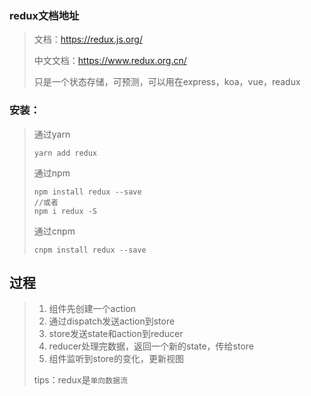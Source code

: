 ### redux文档地址

> 文档：https://redux.js.org/
>
> 中文文档：https://www.redux.org.cn/
>
> 只是一个状态存储，可预测，可以用在express，koa，vue，readux

### 安装：

> 通过yarn
>
> ```shell
> yarn add redux
> ```
>
> 通过npm
>
> ```shell
> npm install redux --save
> //或者
> npm i redux -S
> ```
>
> 通过cnpm 
>
> ```shell
> cnpm install redux --save
> ```
>



## 过程

> 1. 组件先创建一个action
> 2. 通过dispatch发送action到store
> 3. store发送state和action到reducer
> 4. reducer处理完数据，返回一个新的state，传给store
> 5. 组件监听到store的变化，更新视图
>
> tips：redux是``单向数据流``